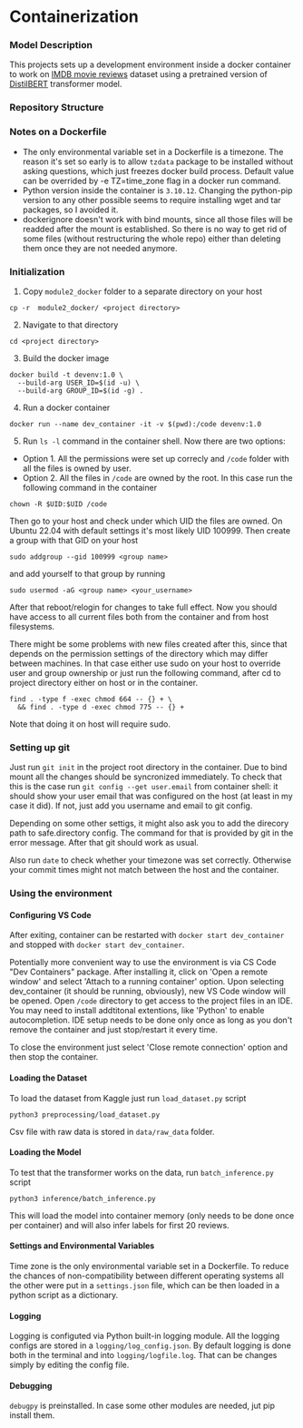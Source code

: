 # Containerization

### Model Description

This projects sets up a development environment inside a docker container to work on 
[IMDB movie reviews](https://www.kaggle.com/datasets/lakshmi25npathi/imdb-dataset-of-50k-movie-reviews) dataset using a pretrained version of [DistilBERT](https://huggingface.co/distilbert/distilbert-base-uncased-finetuned-sst-2-english) transformer model.

### Repository Structure

### Notes on a Dockerfile

- The only environmental variable set in a Dockerfile is a timezone. The reason it's set so early is to allow `tzdata` package to be installed without asking questions, which just freezes docker build process. Default value can be overrided by -e TZ=time_zone flag in a docker run command.
- Python version inside the container is `3.10.12`. Changing the python-pip version to any other possible seems to require installing wget and tar packages, so I avoided it.
- dockerignore doesn't work with bind mounts, since all those files will be readded after the mount is established. So there is no way to get rid of some files (without restructuring the whole repo) either than deleting them once they are not needed anymore.

### Initialization

1. Copy `module2_docker` folder to a separate directory on your host
```
cp -r  module2_docker/ <project directory>
```
2. Navigate to that directory
```
cd <project directory>
```
3. Build the docker image
```
docker build -t devenv:1.0 \
  --build-arg USER_ID=$(id -u) \
  --build-arg GROUP_ID=$(id -g) .
```
4. Run a docker container
```
docker run --name dev_container -it -v $(pwd):/code devenv:1.0
```
5. Run `ls -l` command in the container shell. Now there are two options:
- Option 1. All the permissions were set up correcly and `/code` folder with all the files is owned by user.
- Option 2. All the files in `/code` are owned by the root. In this case run the following command in the container
```
chown -R $UID:$UID /code
```
Then go to your host and check under which UID the files are owned. On Ubuntu 22.04 with default settings it's most likely UID 100999. Then create a group with that GID on your host
```
sudo addgroup --gid 100999 <group name>
```
and add yourself to that group by running
```
sudo usermod -aG <group name> <your_username>
```
After that reboot/relogin for changes to take full effect. Now you should have access to all current files both from the container and from host filesystems.

There might be some problems with new files created after this, since that depends on the permission settings of the directory which may differ between machines. In that case either use sudo on your host to override user and group ownership or just run the following command, after cd to project directory either on host or in the container.
```
find . -type f -exec chmod 664 -- {} + \
  && find . -type d -exec chmod 775 -- {} +
```
Note that doing it on host will require sudo.

### Setting up git

Just run `git init` in the project root directory in the container. Due to bind mount all the changes should be syncronized immediately. To check that this is the case run `git config --get user.email` from container shell: it should show your user email that was configured on the host (at least in my case it did). If not, just add you username and email to git config.

Depending on some other settigs, it might also ask you to add the direcory path to safe.directory config. The command for that is provided by git in the error message. After that git should work as usual.

Also run `date` to check whether your timezone was set correctly. Otherwise your commit times might not match between the host and the container.

### Using the environment

#### Configuring VS Code

After exiting, container can be restarted with `docker start dev_container` and stopped with `docker start dev_container`.

Potentially more convenient way to use the environment is via CS Code "Dev Containers" package. After installing it, click on 'Open a remote window' and select 'Attach to a running container' option. Upon selecting dev_container (it should be running, obviously), new VS Code window will be opened. Open `/code` directory to get access to the project files in an IDE. You may need to install addtitonal extentions, like 'Python' to enable autocompletion. IDE setup needs to be done only once as long as you don't remove the container and just stop/restart it every time.

To close the environment just select 'Close remote connection' option and then stop the container.

#### Loading the Dataset

To load the dataset from Kaggle just run `load_dataset.py` script
```
python3 preprocessing/load_dataset.py
```
Csv file with raw data is stored in `data/raw_data` folder.

#### Loading the Model

To test that the transformer works on the data, run `batch_inference.py` script
```
python3 inference/batch_inference.py
```
This will load the model into container memory (only needs to be done once per container) and will also infer labels for first 20 reviews.

#### Settings and Environmental Variables

Time zone is the only environmental variable set in a Dockerfile. To reduce the chances of non-compatibility between different operating systems all the other were put in a `settings.json` file, which can be then loaded in a python script as a dictionary.

#### Logging

Logging is configuted via Python built-in logging module. All the logging configs are stored in a `logging/log_config.json`. By default logging is done both in the terminal and into `logging/logfile.log`. That can be changes simply by editing the config file.

#### Debugging

`debugpy` is preinstalled. In case some other modules are needed, jut pip install them.

